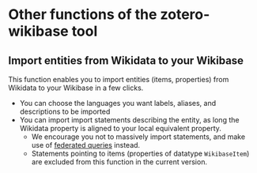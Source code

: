 # Other functions of the zotero-wikibase tool

## Import entities from Wikidata to your Wikibase

This function enables you to import entities (items, properties) from Wikidata to your Wikibase in a few clicks.
* You can choose the languages you want labels, aliases, and descriptions to be imported
* You can import import statements describing the entity, as long the Wikidata property is aligned to your local equivalent property.
  * We encourage you not to massively import statements, and make use of [federated queries](https://www.mediawiki.org/wiki/Wikibase/Federation) instead.
  * Statements pointing to items (properties of datatype `WikibaseItem`) are excluded from this function in the current version.

